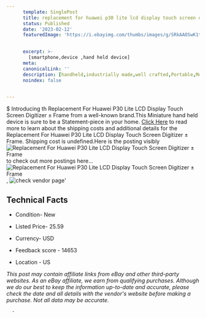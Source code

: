 ```yaml
---
      template: SinglePost
      title: replacement for huawei p30 lite lcd display touch screen digitizer frame
      status: Published
      date: '2023-02-12'
      featuredImage: 'https://i.ebayimg.com/thumbs/images/g/SRkAAOSwK1tgMMhi/s-l225.jpg'
       

      excerpt: >-
        [smartphone,device ,hand held device]
      meta:
      canonicalLink: ''
      description: [handheld,industrially made,well crafted,Portable,Mobile,Compact,Convenient,Lightweight,Maneuverable,Man-portable,Miniature,Carriable,Hand-held,Light,Holdable,Transportable,Mobile device,Pocket-sized,On-the-go,Wireless,Cordless,Compact size,Convenient size, smartphone,device ,hand held device]
      noindex: false
      

---
```

$
      Introducing th Replacement For Huawei P30 Lite LCD Display Touch Screen Digitizer ± Frame from a well-known brand.This Miniature hand held device is sure to be a Statement-piece in your home. [Click Here](https://www.ebay.com/itm/265062567990?hash=item3db6f5d036%3Ag%3ASRkAAOSwK1tgMMhi&mkevt=1&mkcid=1&mkrid=711-53200-19255-0&campid=%253CePNCampaignId%253E&customid=%253CreferenceId%253E&toolid=10049) to read more to learn about the shipping costs and additional details for the Replacement For Huawei P30 Lite LCD Display Touch Screen Digitizer ± Frame. Shipping cost is undefined.Here is the posting visibly ![Replacement For Huawei P30 Lite LCD Display Touch Screen Digitizer ± Frame](https://i.ebayimg.com/thumbs/images/g/SRkAAOSwK1tgMMhi/s-l225.jpg) to check out more postings here... ![Replacement For Huawei P30 Lite LCD Display Touch Screen Digitizer ± Frame](https://i.ebayimg.com/images/g/SRkAAOSwK1tgMMhi/s-l960.jpg), ![check vendor page](https://origin-galleryplus.ebayimg.com/ws/web/265062567990_2_0_1/225x225.jpg,https://origin-galleryplus.ebayimg.com/ws/web/265062567990_3_0_1/225x225.jpg,https://origin-galleryplus.ebayimg.com/ws/web/265062567990_4_0_1/225x225.jpg,https://origin-galleryplus.ebayimg.com/ws/web/265062567990_5_0_1/225x225.jpg,https://origin-galleryplus.ebayimg.com/ws/web/265062567990_6_0_1/225x225.jpg)'

      

 ## Technical Facts 



     
      

 - Condition- New 


      

 - Listed Price- 25.59 


      

 - Currency- USD 


      

 - Feedback score - 14653 


      

 - Location - US 


      
      

 *_This post may contain affiliate links from eBay and other third-party websites. As an eBay affiliate, we earn from qualifying purchases. Although we do our best to keep the information up-to-date and accurate, please check the date and all details with the vendor's website before making a purchase. Not all data may be accurate._*




      -
